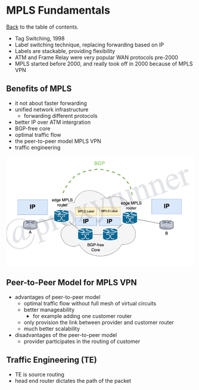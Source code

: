 # MPLS Fundamentals

[Back](./README.md) to the table of contents.

* Tag Switching, 1998
* Label switching technique, replacing forwarding based on IP
* Labels are stackable, providing flexibility
* ATM and Frame Relay were very popular WAN protocols pre-2000
* MPLS started before 2000, and really took off in 2000 because of MPLS VPN

## Benefits of MPLS

* it not about faster forwarding
* unified network infrastructure
    + forwarding different protocols
* better IP over ATM intergration
* BGP-free core
* optimal traffic flow
* the peer-to-peer model MPLS VPN
* traffic engineering

![Example of Label Switching via BGP free-core](./img/mpls-bgp-freecore-ink.png)

## Peer-to-Peer Model for MPLS VPN

* advantages of peer-to-peer model
    + optimal traffic flow without full mesh of virtual circuits
    + better manageability
        - for example adding one customer router
    + only provision the link between provider and customer router
    + much better scalability
* disadvantages of the peer-to-peer model
    + provider participates in the routing of customer

## Traffic Engineering (TE)

* TE is source routing
* head end router dictates the path of the packet